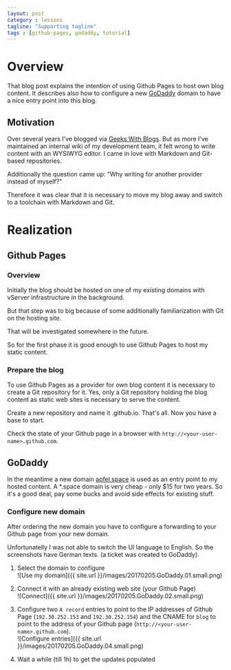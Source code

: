 ```yaml
---
layout: post
category : lessons
tagline: "Supporting tagline"
tags : [github-pages, godaddy, tutorial]
---
```


# Overview

That blog post explains the intention of using Github Pages to host own blog content. It describes also how to configure a new [GoDaddy](www.godaddy.com) domain to have a nice entry point into this blog.

## Motivation

Over several years I've blogged via [Geeks With Blogs](http://geekswithblogs.net/mapfel/). But as more I've maintained an internal wiki of my development team, it felt wrong to write content with an WYSIWYG editor. I came in love with Markdown and Git-based repositories.

Additionally the question came up: "Why writing for another provider instead of myself?"

Therefore it was clear that it is necessary to move my blog away and switch to a toolchain with Markdown and Git.

# Realization

## Github Pages

### Overview

Initially the blog should be hosted on one of my existing domains with vServer infrastructure in the background.

But that step was to big because of some additionally familiarization with Git on the hosting site.

That will be investigated somewhere in the future.

So for the first phase it is good enough to use Github Pages to host my static content.

### Prepare the blog

To use Github Pages as a provider for own blog content it is necessary to create a Git repository for it. Yes, only a Git repository holding the blog content as static web sites is necessary to serve the content.

Create a new repository and name it <your-user-name>.github.io. That's all. Now you have a base to start.

Check the state of your Github page in a browser with ```http://<your-user-name>.github.com```.

## GoDaddy

In the meantime a new domain [apfel.space](www.apfel.space) is used as an entry point to my hosted content. A *.space domain is very cheap - only $15 for two years. So it's a good deal, pay some bucks and avoid side effects for existing stuff.

### Configure new domain

After ordering the new domain you have to configure a forwarding to your Github page from your new domain.

Unfortunatelly I was not able to switch the UI language to English. So the screenshots have German texts. (a ticket was created to GoDaddy).

1. Select the domain to configure  
![Use my domain]({{ site.url }}/images/20170205.GoDaddy.01.small.png)

2. Connect it with an already existing web site (your Github Page)  
![Connect]({{ site.url }}/images/20170205.GoDaddy.02.small.png)

3. Configure two ```A record``` entries to point to the IP addresses of Github Page (```192.30.252.153``` and ```192.30.252.154```) and the CNAME for ```blog``` to point to the address of your Github page (```http://<your-user-name>.github.com```).  
![Configure entries]({{ site.url }}/images/20170205.GoDaddy.04.small.png)

4. Wait a while (till 1h) to get the updates populated
